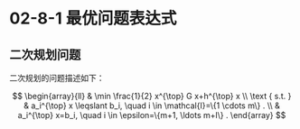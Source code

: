 # 02-8-1 最优问题表达式

## 二次规划问题

二次规划的问题描述如下：

$$
\begin{array}{ll}
& \min \frac{1}{2} x^{\top} G x+h^{\top} x \\
\text { s.t. } & a_i^{\top} x \leqslant b_i, \quad i \in \mathcal{I}=\{1 \cdots m\} . \\
& a_i^{\top} x=b_i, \quad i \in \epsilon=\{m+1, \ldots m+l\} .
\end{array}
$$
